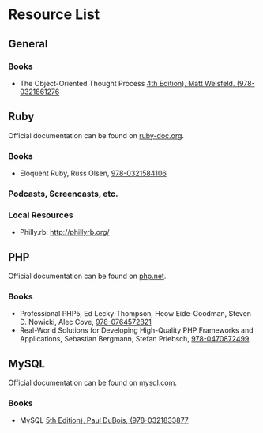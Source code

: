 # Resource List

## General

### Books

- The Object-Oriented Thought Process [4th Edition), Matt Weisfeld, (978-0321861276](http://www.amazon.com/dp/0321861272)

## Ruby

Official documentation can be found on [ruby-doc.org](http://ruby-doc.org/).

### Books

  - Eloquent Ruby, Russ Olsen, [978-0321584106](http://www.amazon.com/dp/0321584104)

### Podcasts, Screencasts, etc.


### Local Resources 

  - Philly.rb: http://phillyrb.org/

## PHP

Official documentation can be found on [php.net](http://www.php.net/manual/en/).

### Books

- Professional PHP5, Ed Lecky-Thompson, Heow Eide-Goodman, Steven D. Nowicki, Alec Cove, [978-0764572821](http://www.amazon.com/dp/0764572822)
- Real-World Solutions for Developing High-Quality PHP Frameworks and Applications, Sebastian Bergmann, Stefan Priebsch, [978-0470872499](http://www.amazon.com/dp/0470872497)

## MySQL

Official documentation can be found on [mysql.com](http://dev.mysql.com/doc/).

### Books

- MySQL [5th Edition), Paul DuBois, (978-0321833877](http://www.amazon.com/dp/0321833872)
